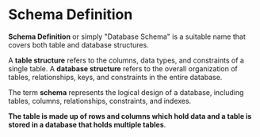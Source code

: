 # **Schema Definition**

**Schema Definition** or simply "Database Schema" is a suitable name that covers both table and database structures.

A **table structure** refers to the columns, data types, and constraints of a single table. A **database structure** refers to the overall organization of tables, relationships, keys, and constraints in the entire database.

The term **schema** represents the logical design of a database, including tables, columns, relationships, constraints, and indexes.

**The table is made up of rows and columns which hold data and a table is stored in a database that holds multiple tables**.
